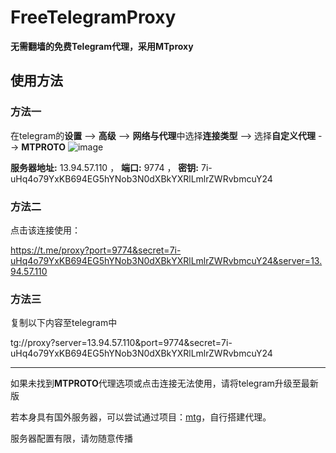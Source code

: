 # FreeTelegramProxy
**无需翻墙的免费Telegram代理，采用MTproxy**

## 使用方法
### 方法一
在telegram的**设置** --> **高级** --> **网络与代理**中选择**连接类型** --> 选择**自定义代理** --> **MTPROTO**
 ![image](https://user-images.githubusercontent.com/91770427/148501639-5af2d80c-79d4-485b-bf10-51bed53063fb.png)
 
 **服务器地址:** 13.94.57.110 ， **端口:** 9774 ， **密钥:** 7i-uHq4o79YxKB694EG5hYNob3N0dXBkYXRlLmlrZWRvbmcuY24
 
### 方法二
点击该连接使用：

https://t.me/proxy?port=9774&secret=7i-uHq4o79YxKB694EG5hYNob3N0dXBkYXRlLmlrZWRvbmcuY24&server=13.94.57.110

### 方法三
复制以下内容至telegram中

tg://proxy?server=13.94.57.110&port=9774&secret=7i-uHq4o79YxKB694EG5hYNob3N0dXBkYXRlLmlrZWRvbmcuY24

---
如果未找到**MTPROTO**代理选项或点击连接无法使用，请将telegram升级至最新版

若本身具有国外服务器，可以尝试通过项目：[mtg](https://github.com/9seconds/mtg)，自行搭建代理。

服务器配置有限，请勿随意传播
